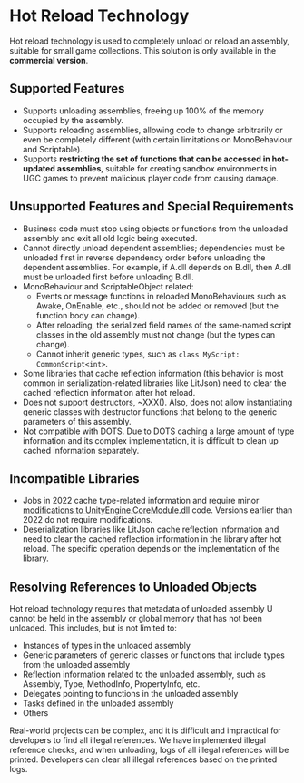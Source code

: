 # Hot Reload Technology

Hot reload technology is used to completely unload or reload an assembly, suitable for small game collections. This solution is only available in the **commercial version**.

## Supported Features

- Supports unloading assemblies, freeing up 100% of the memory occupied by the assembly.
- Supports reloading assemblies, allowing code to change arbitrarily or even be completely different (with certain limitations on MonoBehaviour and Scriptable).
- Supports **restricting the set of functions that can be accessed in hot-updated assemblies**, suitable for creating sandbox environments in UGC games to prevent malicious player code from causing damage.

## Unsupported Features and Special Requirements

- Business code must stop using objects or functions from the unloaded assembly and exit all old logic being executed.
- Cannot directly unload dependent assemblies; dependencies must be unloaded first in reverse dependency order before unloading the dependent assemblies. For example, if A.dll depends on B.dll, then A.dll must be unloaded first before unloading B.dll.
- MonoBehaviour and ScriptableObject related:
  - Events or message functions in reloaded MonoBehaviours such as Awake, OnEnable, etc., should not be added or removed (but the function body can change).
  - After reloading, the serialized field names of the same-named script classes in the old assembly must not change (but the types can change).
  - Cannot inherit generic types, such as `class MyScript: CommonScript<int>`.
- Some libraries that cache reflection information (this behavior is most common in serialization-related libraries like LitJson) need to clear the cached reflection information after hot reload.
- Does not support destructors, ~XXX(). Also, does not allow instantiating generic classes with destructor functions that belong to the generic parameters of this assembly.
- Not compatible with DOTS. Due to DOTS caching a large amount of type information and its complex implementation, it is difficult to clean up cached information separately.

## Incompatible Libraries

- Jobs in 2022 cache type-related information and require minor [modifications to UnityEngine.CoreModule.dll](./modifydll.md) code. Versions earlier than 2022 do not require modifications.
- Deserialization libraries like LitJson cache reflection information and need to clear the cached reflection information in the library after hot reload. The specific operation depends on the implementation of the library.

## Resolving References to Unloaded Objects

Hot reload technology requires that metadata of unloaded assembly U cannot be held in the assembly or global memory that has not been unloaded. This includes, but is not limited to:

- Instances of types in the unloaded assembly
- Generic parameters of generic classes or functions that include types from the unloaded assembly
- Reflection information related to the unloaded assembly, such as Assembly, Type, MethodInfo, PropertyInfo, etc.
- Delegates pointing to functions in the unloaded assembly
- Tasks defined in the unloaded assembly
- Others

Real-world projects can be complex, and it is difficult and impractical for developers to find all illegal references. We have implemented illegal reference checks, and when unloading, logs of all illegal references will be printed. Developers can clear all illegal references based on the printed logs.

